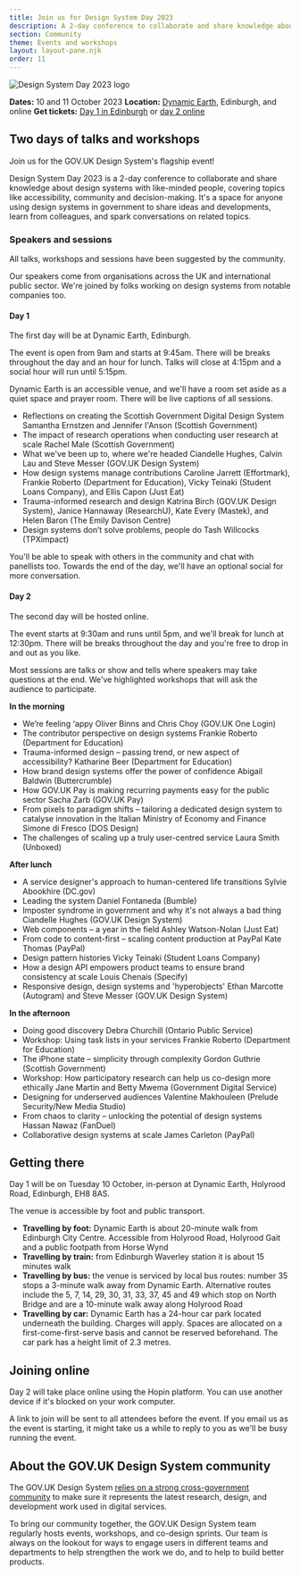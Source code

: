 ```yaml
---
title: Join us for Design System Day 2023
description: A 2-day conference to collaborate and share knowledge about design systems with like-minded people.
section: Community
theme: Events and workshops
layout: layout-pane.njk
order: 11
---
```


<img src="/community/images/dsd23-announcement-banner.svg" alt="Design System Day 2023 logo" class="app-image--no-border govuk-!-margin-bottom-6" loading="lazy">

**Dates:** 10 and 11 October 2023
**Location:** <a href="https://dynamicearth.org.uk/plan-your-visit/getting-here/">Dynamic Earth</a>, Edinburgh, and online
**Get tickets:** <a href="https://www.eventbrite.co.uk/e/714571050247?aff=oddtdtcreator">Day 1 in Edinburgh</a> or <a href="https://www.eventbrite.co.uk/e/714592022977?aff=oddtdtcreator">day 2 online</a>

<!--

Setting the following convention:
    /community/design-system-day/ always describes the upcoming event or the event in general
    /community/design-system-day-[year]/ is the archive page for an event which collects the videos, slides and notes for a particular conference

This means that hyperlinks to /community/design-system-day/ can always encourage ticket sales or mailing list subscriptions.

-->

## Two days of talks and workshops

Join us for the GOV.UK Design System's flagship event!

Design System Day 2023 is a 2-day conference to collaborate and share knowledge about design systems with like-minded people, covering topics like accessibility, community and decision-making. It's a space for anyone using design systems in government to share ideas and developments, learn from colleagues, and spark conversations on related topics.

### Speakers and sessions

All talks, workshops and sessions have been suggested by the community.

Our speakers come from organisations across the UK and international public sector. We're joined by folks working on design systems from notable companies too.

#### Day 1

The first day will be at Dynamic Earth, Edinburgh.

The event is open from 9am and starts at 9:45am. There will be breaks throughout the day and an hour for lunch. Talks will close at 4:15pm and a social hour will run until 5:15pm.

Dynamic Earth is an accessible venue, and we'll have a room set aside as a quiet space and prayer room. There will be live captions of all sessions.

- Reflections on creating the Scottish Government Digital Design System
  Samantha Ernstzen and Jennifer I'Anson (Scottish Government)
- The impact of research operations when conducting user research at scale
  Rachel Male (Scottish Government)
- What we've been up to, where we're headed
  Ciandelle Hughes, Calvin Lau and Steve Messer (GOV.UK Design System)
- How design systems manage contributions
  Caroline Jarrett (Effortmark), Frankie Roberto (Department for Education), Vicky Teinaki (Student Loans Company), and Ellis Capon (Just Eat)
- Trauma-informed research and design
  Katrina Birch (GOV.UK Design System), Janice Hannaway (ResearchU), Kate Every (Mastek), and Helen Baron (The Emily Davison Centre)
- Design systems don’t solve problems, people do
  Tash Willcocks (TPXimpact)

You'll be able to speak with others in the community and chat with panellists too. Towards the end of the day, we'll have an optional social for more conversation.

#### Day 2

The second day will be hosted online.

The event starts at 9:30am and runs until 5pm, and we'll break for lunch at 12:30pm. There will be breaks throughout the day and you're free to drop in and out as you like.

Most sessions are talks or show and tells where speakers may take questions at the end. We've highlighted workshops that will ask the audience to participate.

**In the morning**

- We’re feeling ‘appy
  Oliver Binns and Chris Choy (GOV.UK One Login)
- The contributor perspective on design systems
  Frankie Roberto (Department for Education)
- Trauma-informed design – passing trend, or new aspect of accessibility?
  Katharine Beer (Department for Education)
- How brand design systems offer the power of confidence
  Abigail Baldwin (Buttercrumble)
- How GOV.UK Pay is making recurring payments easy for the public sector
  Sacha Zarb (GOV.UK Pay)
- From pixels to paradigm shifts – tailoring a dedicated design system to catalyse innovation in the Italian Ministry of Economy and Finance
  Simone di Fresco (DOS Design)
- The challenges of scaling up a truly user-centred service
  Laura Smith (Unboxed)

**After lunch**

- A service designer's approach to human-centered life transitions
  Sylvie Abookhire (DC.gov)
- Leading the system
  Daniel Fontaneda (Bumble)
- Imposter syndrome in government and why it's not always a bad thing
  Ciandelle Hughes (GOV.UK Design System)
- Web components – a year in the field
  Ashley Watson-Nolan (Just Eat)
- From code to content-first – scaling content production at PayPal
  Kate Thomas (PayPal)
- Design pattern histories
  Vicky Teinaki (Student Loans Company)
- How a design API empowers product teams to ensure brand consistency at scale
  Louis Chenais (Specify)
- Responsive design, design systems and 'hyperobjects'
  Ethan Marcotte (Autogram) and Steve Messer (GOV.UK Design System)

**In the afternoon**

- Doing good discovery
  Debra Churchill (Ontario Public Service)
- Workshop: Using task lists in your services
  Frankie Roberto (Department for Education)
- The iPhone state – simplicity through complexity
  Gordon Guthrie (Scottish Government)
- Workshop: How participatory research can help us co-design more ethically
  Jane Martin and Betty Mwema (Government Digital Service)
- Designing for underserved audiences
  Valentine Makhouleen (Prelude Security/New Media Studio)
- From chaos to clarity – unlocking the potential of design systems
  Hassan Nawaz (FanDuel)
- Collaborative design systems at scale
  James Carleton (PayPal)

## Getting there

Day 1 will be on Tuesday 10 October, in-person at Dynamic Earth, Holyrood Road, Edinburgh, EH8 8AS.

The venue is accessible by foot and public transport.

- **Travelling by foot:** Dynamic Earth is about 20-minute walk from Edinburgh City Centre. Accessible from Holyrood Road, Holyrood Gait and a public footpath from Horse Wynd
- **Travelling by train:** from Edinburgh Waverley station it is about 15 minutes walk
- **Travelling by bus:** the venue is serviced by local bus routes: number 35 stops a 3-minute walk away from Dynamic Earth. Alternative routes include the 5, 7, 14, 29, 30, 31, 33, 37, 45 and 49 which stop on North Bridge and are a 10-minute walk away along Holyrood Road
- **Travelling by car:** Dynamic Earth has a 24-hour car park located underneath the building. Charges will apply. Spaces are allocated on a first-come-first-serve basis and cannot be reserved beforehand. The car park has a height limit of 2.3 metres.

## Joining online

Day 2 will take place online using the Hopin platform. You can use another device if it's blocked on your work computer.

A link to join will be sent to all attendees before the event. If you email us as the event is starting, it might take us a while to reply to you as we'll be busy running the event.

## About the GOV.UK Design System community

The GOV.UK Design System <a href="/community/">relies on a strong cross-government community</a> to make sure it represents the latest research, design, and development work used in digital services.

To bring our community together, the GOV.UK Design System team regularly hosts events, workshops, and co-design sprints. Our team is always on the lookout for ways to engage users in different teams and departments to help strengthen the work we do, and to help to build better products.
